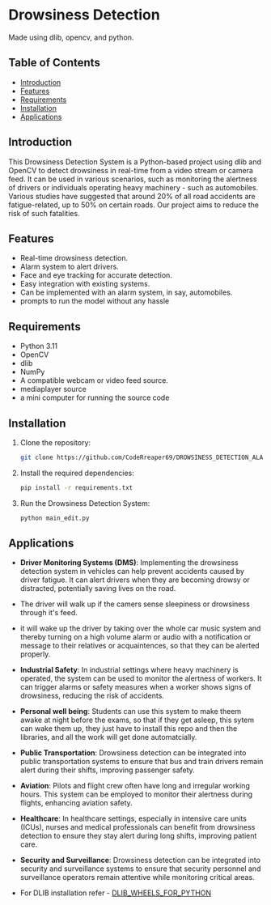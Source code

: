 # Drowsiness Detection
Made using dlib, opencv, and python.

## Table of Contents
- [Introduction](#introduction)
- [Features](#features)
- [Requirements](#requirements)
- [Installation](#installation)
- [Applications](#appplications)

## Introduction

This Drowsiness Detection System is a Python-based project using dlib and OpenCV to detect drowsiness in real-time from a video stream or camera feed. It can be used in various scenarios, such as monitoring the alertness of drivers or individuals operating heavy machinery - such as automobiles. Various studies have suggested that around 20% of all road accidents are fatigue-related, up to 50% on certain roads. Our project aims to reduce the risk of such fatalities.

## Features

- Real-time drowsiness detection.
- Alarm system to alert drivers.
- Face and eye tracking for accurate detection.
- Easy integration with existing systems.
- Can be implemented with an alarm system, in say, automobiles.
- prompts to run the model without any hassle
  

## Requirements

- Python 3.11
- OpenCV
- dlib
- NumPy
- A compatible webcam or video feed source.
- mediaplayer source
- a mini computer for running the source code

## Installation

1. Clone the repository:
   ```bash
   git clone https://github.com/CodeRreaper69/DROWSINESS_DETECTION_ALARM.git
   
2. Install the required dependencies:
   ```bash
   pip install -r requirements.txt 

3. Run the Drowsiness Detection System:
   ```bash
   python main_edit.py

## Applications
- **Driver Monitoring Systems (DMS)**: Implementing the drowsiness detection system in vehicles can help prevent accidents caused by driver fatigue. It can alert drivers when they are becoming drowsy or distracted, potentially saving lives on the road.
- The driver will walk up if the camers sense sleepiness or drowsiness through it's feed.
- it will wake up the driver by taking over the whole car music system and thereby turning on a high volume alarm or audio with a notification or message to their relatives or acquaintences, so that they can be alerted properly.

- **Industrial Safety**: In industrial settings where heavy machinery is operated, the system can be used to monitor the alertness of workers. It can trigger alarms or safety measures when a worker shows signs of drowsiness, reducing the risk of accidents.
- **Personal well being**: Students can use this system to make theem awake at night before the exams, so that if they get asleep, this sytem can wake them up, they just have to install this repo and then the libraries, and all the work will get done automatcially.

- **Public Transportation**: Drowsiness detection can be integrated into public transportation systems to ensure that bus and train drivers remain alert during their shifts, improving passenger safety.

- **Aviation**: Pilots and flight crew often have long and irregular working hours. This system can be employed to monitor their alertness during flights, enhancing aviation safety.

- **Healthcare**: In healthcare settings, especially in intensive care units (ICUs), nurses and medical professionals can benefit from drowsiness detection to ensure they stay alert during long shifts, improving patient care.

- **Security and Surveillance**: Drowsiness detection can be integrated into security and surveillance systems to ensure that security personnel and surveillance operators remain attentive while monitoring critical areas.
- For DLIB installation refer - [DLIB_WHEELS_FOR_PYTHON](https://github.com/z-mahmud22/Dlib_Windows_Python3.x)
